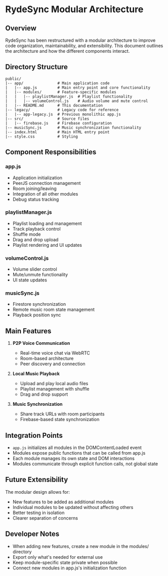 # RydeSync Modular Architecture

## Overview

RydeSync has been restructured with a modular architecture to improve code organization, maintainability, and extensibility. This document outlines the architecture and how the different components interact.

## Directory Structure

```
public/
|-- app/               # Main application code
|   |-- app.js         # Main entry point and core functionality
|   |-- modules/       # Feature-specific modules
|   |   |-- playlistManager.js  # Playlist functionality
|   |   |-- volumeControl.js    # Audio volume and mute control
|   |-- README.md      # This documentation
|-- legacy/            # Legacy code for reference
|   |-- app-legacy.js  # Previous monolithic app.js
|-- src/               # Source files
|   |-- firebase.js    # Firebase configuration
|-- musicSync.js       # Music synchronization functionality
|-- index.html         # Main HTML entry point
|-- style.css          # Styling
```

## Component Responsibilities

### app.js
- Application initialization
- PeerJS connection management
- Room joining/leaving
- Integration of all other modules
- Debug status tracking

### playlistManager.js
- Playlist loading and management
- Track playback control
- Shuffle mode
- Drag and drop upload
- Playlist rendering and UI updates

### volumeControl.js
- Volume slider control
- Mute/unmute functionality
- UI state updates

### musicSync.js
- Firestore synchronization
- Remote music room state management
- Playback position sync

## Main Features

1. **P2P Voice Communication**
   - Real-time voice chat via WebRTC
   - Room-based architecture
   - Peer discovery and connection

2. **Local Music Playback**
   - Upload and play local audio files
   - Playlist management with shuffle
   - Drag and drop support

3. **Music Synchronization**
   - Share track URLs with room participants
   - Firebase-based state synchronization

## Integration Points

- `app.js` initializes all modules in the DOMContentLoaded event
- Modules expose public functions that can be called from app.js
- Each module manages its own state and DOM interactions
- Modules communicate through explicit function calls, not global state

## Future Extensibility

The modular design allows for:
- New features to be added as additional modules
- Individual modules to be updated without affecting others
- Better testing in isolation
- Clearer separation of concerns

## Developer Notes

- When adding new features, create a new module in the modules/ directory
- Export only what's needed for external use
- Keep module-specific state private when possible
- Connect new modules in app.js's initialization function 